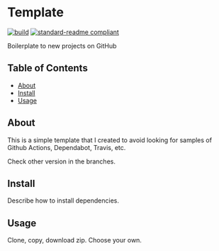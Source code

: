 # Template

[![build](https://github.com/meyer1994/template/actions/workflows/build.yml/badge.svg)](https://github.com/meyer1994/template/actions/workflows/build.yml)
[![standard-readme compliant](https://img.shields.io/badge/readme%20style-standard-brightgreen.svg?style=flat-square)](https://github.com/RichardLitt/standard-readme)

Boilerplate to new projects on GitHub

## Table of Contents

- [About](#about)
- [Install](#install)
- [Usage](#usage)

## About

This is a simple template that I created to avoid looking for samples of Github
Actions, Dependabot, Travis, etc.

Check other version in the branches.

## Install

Describe how to install dependencies.

## Usage

Clone, copy, download zip. Choose your own.
